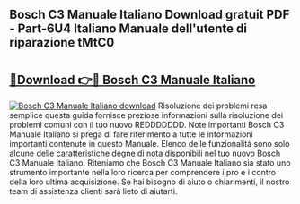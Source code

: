 ## Bosch C3 Manuale Italiano Download gratuit PDF - Part-6U4 Italiano Manuale dell'utente di riparazione tMtC0

# <h2><a href="http://dfh4nh9.blite.top/?on=Bosch+C3+Manuale+Italiano">🔗Download 👉🔴 Bosch C3 Manuale Italiano</a></h2>

[![Bosch C3 Manuale Italiano download](https://i.imgur.com/lujVjoI.png)](http://dfh4nh9.blite.top/?on=Bosch+C3+Manuale+Italiano)
Risoluzione dei problemi resa semplice questa guida fornisce preziose informazioni sulla risoluzione dei problemi comuni con il tuo nuovo REDDDDDDD. Note importanti Bosch C3 Manuale Italiano si prega di fare riferimento a tutte le informazioni importanti contenute in questo Manuale. Elenco delle funzionalità sono solo alcune delle caratteristiche degne di nota disponibili nel tuo nuovo Bosch C3 Manuale Italiano. Riteniamo che Bosch C3 Manuale Italiano sia stato uno strumento importante nella loro ricerca per comprendere i pro e i contro della loro ultima acquisizione. Se hai bisogno di aiuto o chiarimenti, il nostro team di assistenza clienti sarà lieto di aiutarti.
